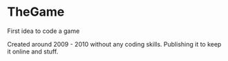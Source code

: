 # TheGame
First idea to code a game 

Created around 2009 - 2010 without any coding skills. Publishing it to keep it online and stuff.
